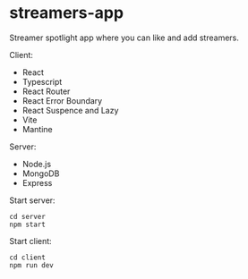 # streamers-app
Streamer spotlight app where you can like and add streamers.

Client:

- React
- Typescript
- React Router
- React Error Boundary
- React Suspence and Lazy
- Vite
- Mantine

Server:
  - Node.js
  - MongoDB
  - Express
 
Start server:
```
cd server
npm start
```

Start client:

```
cd client
npm run dev
```
